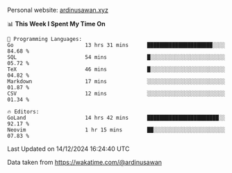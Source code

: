 Personal website: [ardinusawan.xyz](https://ardinusawan.xyz)

<!--START_SECTION:waka-->
📊 **This Week I Spent My Time On** 

```text
💬 Programming Languages: 
Go                       13 hrs 31 mins      █████████████████████░░░░   84.68 % 
SQL                      54 mins             █░░░░░░░░░░░░░░░░░░░░░░░░   05.72 % 
TeX                      46 mins             █░░░░░░░░░░░░░░░░░░░░░░░░   04.82 % 
Markdown                 17 mins             ░░░░░░░░░░░░░░░░░░░░░░░░░   01.87 % 
CSV                      12 mins             ░░░░░░░░░░░░░░░░░░░░░░░░░   01.34 % 

🔥 Editors: 
GoLand                   14 hrs 42 mins      ███████████████████████░░   92.17 % 
Neovim                   1 hr 15 mins        ██░░░░░░░░░░░░░░░░░░░░░░░   07.83 % 
```


 Last Updated on 14/12/2024 16:24:40 UTC
<!--END_SECTION:waka-->
Data taken from https://wakatime.com/@ardinusawan

